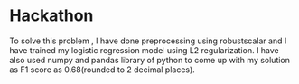 # Hackathon
To solve this problem , I have done preprocessing using robustscalar and I have trained my logistic regression model using L2 regularization. I have also used numpy and pandas library of python to come up with my solution as F1 score as 0.68(rounded to 2 decimal places).
